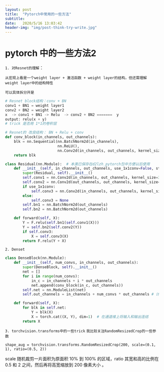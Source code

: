 ```yaml
---
layout: post
title:  "Pytorch中常用的一些方法"
subtitle:	
date:   2020/5/16 13:03:42
header-img: "img/post-think-try-write.jpg"
---
```

# pytorch 中的一些方法2

`1. 对Resnet的理解`：

`从宏观上看是一个weight layer + 激活函数 + weight layer的结构，但还需理解weight layer中的结构特性`

`可以具体拆分开是`

```python
# Resnet block结构：conv + BN
conv1 + BN1 = weight layer1
conv2 + BN2 = weight layer2
x  -> conv1 + BN1 -> Relu  -> conv2 + BN2 =======  y
output: relu(x + y) 	
# trick 是否用 1*1的卷积层

# Resnet的 改良结构： BN + Relu + conv
def conv_block(in_channels, out_channels):
    blk = nn.Sequential(nn.BatchNorm2d(in_channels), 
                        nn.ReLU(),
                        nn.Conv2d(in_channels, out_channels, kernel_size=3, padding=1))
    return blk

```

```python
class Residual(nn.Module):  # 本类已保存在d2lzh_pytorch包中方便以后使用
    def __init__(self, in_channels, out_channels, use_1x1conv=False, stride=1):
        super(Residual, self).__init__()
        self.conv1 = nn.Conv2d(in_channels, out_channels, kernel_size=3, padding=1, stride=stride)
        self.conv2 = nn.Conv2d(out_channels, out_channels, kernel_size=3, padding=1)
        if use_1x1conv:
            self.conv3 = nn.Conv2d(in_channels, out_channels, kernel_size=1, stride=stride)
        else:
            self.conv3 = None
        self.bn1 = nn.BatchNorm2d(out_channels)
        self.bn2 = nn.BatchNorm2d(out_channels)

    def forward(self, X):
        Y = F.relu(self.bn1(self.conv1(X)))
        Y = self.bn2(self.conv2(Y))
        if self.conv3:
            X = self.conv3(X)
        return F.relu(Y + X)
```

`2. Denset`

```python
class DenseBlock(nn.Module):
    def __init__(self, num_convs, in_channels, out_channels):
        super(DenseBlock, self).__init__()
        net = []
        for i in range(num_convs):
            in_c = in_channels + i * out_channels
            net.append(conv_block(in_c, out_channels))
        self.net = nn.ModuleList(net)
        self.out_channels = in_channels + num_convs * out_channels # 计算输出通道数

    def forward(self, X):
        for blk in self.net:
            Y = blk(X)
            X = torch.cat((X, Y), dim=1)  # 在通道维上将输入和输出连结
        return X
```

`3. torchvision.transforms中的一些trick` `我比较关注RandomResizedCrop的一些参数`

`shape_aug = torchvision.transforms.RandomResizedCrop(200, scale=(0.1, 1), ratio=(0.5, 2))` 

scale 随机裁剪⼀⽚⾯积为原⾯积 10% 到 100% 的区域，ratio 其宽和⾼的⽐例在 0.5 和 2 之间，然后再将⾼宽缩放到 200 像素⼤小 。
